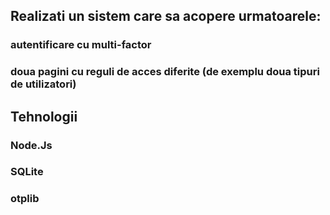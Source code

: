 ## Realizati un sistem care sa acopere urmatoarele:

### autentificare cu multi-factor
### doua pagini cu reguli de acces diferite (de exemplu doua tipuri de utilizatori)

## Tehnologii

### Node.Js
### SQLite
### otplib